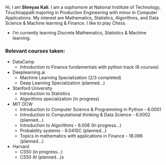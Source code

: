 Hi, I am **Shreyas Kali**. I am a sophomore at National Institute of Technology, Tiruchirappalli majoring in Production Engineering with minor in Computer Applications. My interest are Mathematics, Statistics, Algorithms, and Data Science & Machine learning & Finance. I like to play *Chess*.

- I’m currently learning Discrete Mathematics, Statistics & Machine learning.

### Relevant courses taken:
- DataCamp 
  - Introduction to Finance fundamentals with python track (6 courses)
- Deeplearning.ai
  - Machine Learning Specialization (2/3 completed)
  - Deep Learning Specialization (planned...)
- Stanford University
  - Introduction to Statistics
  - Algorithms specialization (in progress)
- MIT OCW
  - Introduction to Computer Science & Programming in Python - 6.0001
  - Introduction to Computational thinking & Data Science - 6.0002 (planned...)
  - Introduction to Algorithms - 6.006 (In progress...)
  - Probability systems - 6.041SC (planned...)
  - Topics in mathematics with applications in Finance - 18.096 (planned...)
- Harvard
  - CS50 (in progress...)
  - CS50 AI (planned...)s
